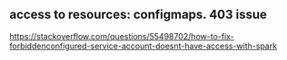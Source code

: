 ## access to resources: configmaps. 403 issue

https://stackoverflow.com/questions/55498702/how-to-fix-forbiddenconfigured-service-account-doesnt-have-access-with-spark
